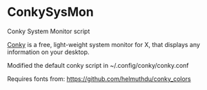 # ConkySysMon
Conky System Monitor script

[Conky](http://conky.sourceforge.net/) is a free, light-weight system monitor for X, that displays any information on your desktop.

Modified the default conky script in ~/.config/conky/conky.conf

Requires fonts from: https://github.com/helmuthdu/conky_colors

